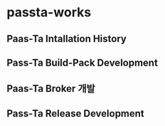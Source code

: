 # passta-works

## Paas-Ta Intallation History 

## Pass-Ta Build-Pack Development

## Paas-Ta Broker 개발

## Pass-Ta Release Development
